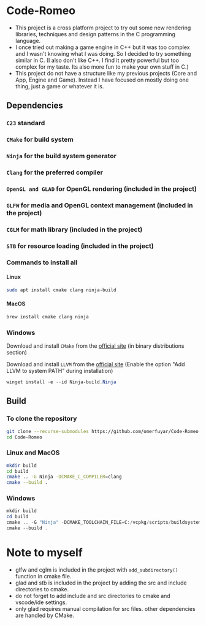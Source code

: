 # Code-Romeo

* This project is a cross platform project to try out some new rendering libraries, techniques and design patterns in the C programming language.
* I once tried out making a game engine in C++ but it was too complex and I wasn't knowing what I was doing. So I decided to try something similar in C. (I also don't like C++. I find it pretty powerful but too complex for my taste. Its also more fun to make your own stuff in C.)
* This project do not have a structure like my previous projects (Core and App, Engine and Game). Instead I have focused on mostly doing one thing, just a game or whatever it is.

## Dependencies

### `C23` standard

### `CMake` for build system

### `Ninja` for the build system generator

### `Clang` for the preferred compiler

### `OpenGL and GLAD` for OpenGL rendering (included in the project)

### `GLFW` for media and OpenGL context management (included in the project)

### `CGLM` for math library (included in the project)

### `STB` for resource loading (included in the project)

### Commands to install all

#### Linux
``` bash
sudo apt install cmake clang ninja-build
```

#### MacOS
``` bash
brew install cmake clang ninja
```

### Windows
Download and install `CMake` from the [official site](https://cmake.org/download/) (in binary distributions section)

Download and install `LLVM` from the [official site](https://releases.llvm.org/download.html) (Enable the option "Add LLVM to system PATH" during installation)

``` powershell
winget install -e --id Ninja-build.Ninja
```

## Build

### To clone the repository
``` bash
git clone --recurse-submodules https://github.com/omerfuyar/Code-Romeo.git
cd Code-Romeo
```

### Linux and MacOS
``` bash
mkdir build
cd build
cmake .. -G Ninja -DCMAKE_C_COMPILER=clang
cmake --build .
```

### Windows
``` powershell
mkdir build
cd build
cmake .. -G "Ninja" -DCMAKE_TOOLCHAIN_FILE=C:/vcpkg/scripts/buildsystems/vcpkg.cmake -DCMAKE_C_COMPILER=clang
cmake --build .
```

# Note to myself
* glfw and cglm is included in the project with `add_subdirectory()` function in cmake file.
* glad and stb is included in the project by adding the src and include directories to cmake.
* do not forget to add include and src directories to cmake and vscode/ide settings.
* only glad requires manual compilation for src files. other dependencies are handled by CMake.